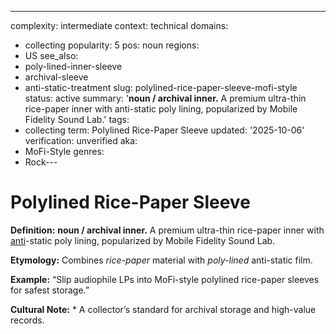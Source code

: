 ---
complexity: intermediate
context: technical
domains:
- collecting
popularity: 5
pos: noun
regions:
- US
see_also:
- poly-lined-inner-sleeve
- archival-sleeve
- anti-static-treatment
slug: polylined-rice-paper-sleeve-mofi-style
status: active
summary: '**noun / archival inner.** A premium ultra-thin rice-paper inner with anti-static
  poly lining, popularized by Mobile Fidelity Sound Lab.'
tags:
- collecting
term: Polylined Rice-Paper Sleeve
updated: '2025-10-06'
verification: unverified
aka:
- MoFi-Style
genres:
- Rock---

# Polylined Rice-Paper Sleeve

**Definition:** **noun / archival inner.** A premium ultra-thin rice-paper inner with [anti](../a/anti-skate.md)-static poly lining, popularized by Mobile Fidelity Sound Lab.

**Etymology:** Combines *rice-paper* material with *poly-lined* anti-static film.

**Example:** “Slip audiophile LPs into MoFi-style polylined rice-paper sleeves for safest storage.”

**Cultural Note:** * A collector’s standard for archival storage and high-value records.

